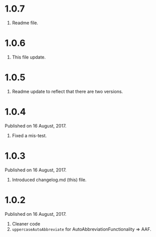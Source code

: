 # 1.0.7

1. Readme file.

# 1.0.6

1. This file update.

# 1.0.5

1. Readme update to reflect that there are two versions.

# 1.0.4

Published on 16 August, 2017.

1. Fixed a mis-test.

# 1.0.3

Published on 16 August, 2017.

1. Introduced changelog.md (this) file.

# 1.0.2

Published on 16 August, 2017.

1. Cleaner code
2. `uppercaseAutoAbbreviate` for AutoAbbreviationFunctionality => AAF.
